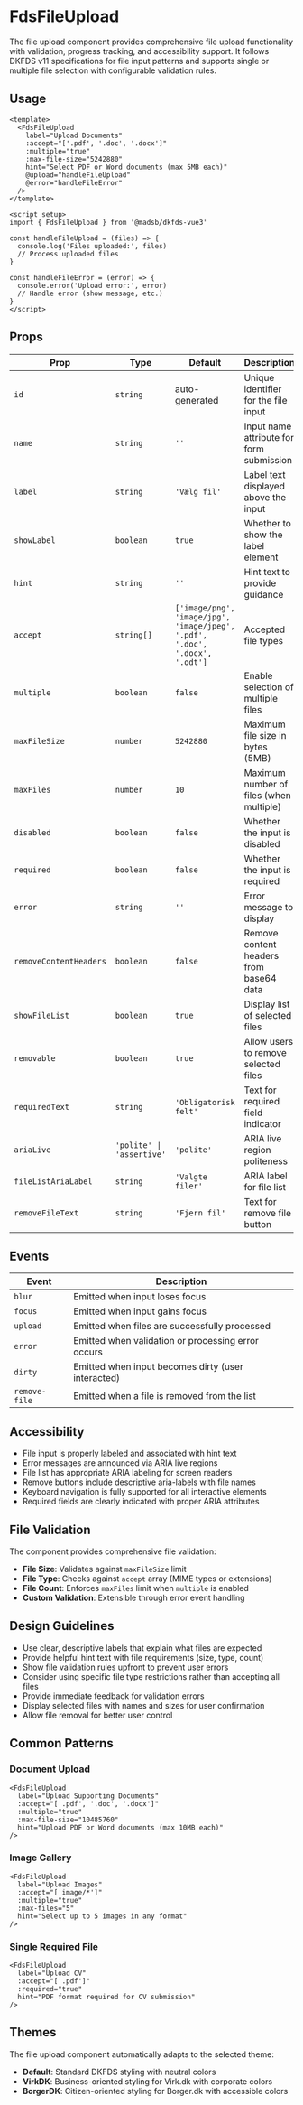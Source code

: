 # FdsFileUpload

The file upload component provides comprehensive file upload functionality with validation, progress tracking, and accessibility support. It follows DKFDS v11 specifications for file input patterns and supports single or multiple file selection with configurable validation rules.

## Usage

```vue
<template>
  <FdsFileUpload
    label="Upload Documents"
    :accept="['.pdf', '.doc', '.docx']"
    :multiple="true"
    :max-file-size="5242880"
    hint="Select PDF or Word documents (max 5MB each)"
    @upload="handleFileUpload"
    @error="handleFileError"
  />
</template>

<script setup>
import { FdsFileUpload } from '@madsb/dkfds-vue3'

const handleFileUpload = (files) => {
  console.log('Files uploaded:', files)
  // Process uploaded files
}

const handleFileError = (error) => {
  console.error('Upload error:', error)
  // Handle error (show message, etc.)
}
</script>
```

## Props

| Prop | Type | Default | Description |
| ---- | ---- | ------- | ----------- |
| `id` | `string` | auto-generated | Unique identifier for the file input |
| `name` | `string` | `''` | Input name attribute for form submission |
| `label` | `string` | `'Vælg fil'` | Label text displayed above the input |
| `showLabel` | `boolean` | `true` | Whether to show the label element |
| `hint` | `string` | `''` | Hint text to provide guidance |
| `accept` | `string[]` | `['image/png', 'image/jpg', 'image/jpeg', '.pdf', '.doc', '.docx', '.odt']` | Accepted file types |
| `multiple` | `boolean` | `false` | Enable selection of multiple files |
| `maxFileSize` | `number` | `5242880` | Maximum file size in bytes (5MB) |
| `maxFiles` | `number` | `10` | Maximum number of files (when multiple) |
| `disabled` | `boolean` | `false` | Whether the input is disabled |
| `required` | `boolean` | `false` | Whether the input is required |
| `error` | `string` | `''` | Error message to display |
| `removeContentHeaders` | `boolean` | `false` | Remove content headers from base64 data |
| `showFileList` | `boolean` | `true` | Display list of selected files |
| `removable` | `boolean` | `true` | Allow users to remove selected files |
| `requiredText` | `string` | `'Obligatorisk felt'` | Text for required field indicator |
| `ariaLive` | `'polite' \| 'assertive'` | `'polite'` | ARIA live region politeness |
| `fileListAriaLabel` | `string` | `'Valgte filer'` | ARIA label for file list |
| `removeFileText` | `string` | `'Fjern fil'` | Text for remove file button |

## Events

| Event | Description |
| ----- | ----------- |
| `blur` | Emitted when input loses focus |
| `focus` | Emitted when input gains focus |
| `upload` | Emitted when files are successfully processed |
| `error` | Emitted when validation or processing error occurs |
| `dirty` | Emitted when input becomes dirty (user interacted) |
| `remove-file` | Emitted when a file is removed from the list |

## Accessibility

- File input is properly labeled and associated with hint text
- Error messages are announced via ARIA live regions
- File list has appropriate ARIA labeling for screen readers
- Remove buttons include descriptive aria-labels with file names
- Keyboard navigation is fully supported for all interactive elements
- Required fields are clearly indicated with proper ARIA attributes

## File Validation

The component provides comprehensive file validation:

- **File Size**: Validates against `maxFileSize` limit
- **File Type**: Checks against `accept` array (MIME types or extensions)
- **File Count**: Enforces `maxFiles` limit when `multiple` is enabled
- **Custom Validation**: Extensible through error event handling

## Design Guidelines

- Use clear, descriptive labels that explain what files are expected
- Provide helpful hint text with file requirements (size, type, count)
- Show file validation rules upfront to prevent user errors
- Consider using specific file type restrictions rather than accepting all files
- Provide immediate feedback for validation errors
- Display selected files with names and sizes for user confirmation
- Allow file removal for better user control

## Common Patterns

### Document Upload
```vue
<FdsFileUpload
  label="Upload Supporting Documents"
  :accept="['.pdf', '.doc', '.docx']"
  :multiple="true"
  :max-file-size="10485760"
  hint="Upload PDF or Word documents (max 10MB each)"
/>
```

### Image Gallery
```vue
<FdsFileUpload
  label="Upload Images"
  :accept="['image/*']"
  :multiple="true"
  :max-files="5"
  hint="Select up to 5 images in any format"
/>
```

### Single Required File
```vue
<FdsFileUpload
  label="Upload CV"
  :accept="['.pdf']"
  :required="true"
  hint="PDF format required for CV submission"
/>
```

## Themes

The file upload component automatically adapts to the selected theme:
- **Default**: Standard DKFDS styling with neutral colors
- **VirkDK**: Business-oriented styling for Virk.dk with corporate colors
- **BorgerDK**: Citizen-oriented styling for Borger.dk with accessible colors
